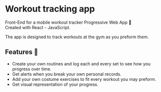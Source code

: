 # Workout tracking app

Front-End for a mobile workout tracker Progressive Web App 🚀<br/>
Created with React - JavaScript.

The app is designed to track workouts at the gym as you preform them.

## Features 💪
<ul>
  <li> Create your own routines and log each and every set to see how you progress over time.
  <li> Get alerts when you break your own personal records.
  <li> Add your own costume exercises to fit every workout you may preform.
  <li> Get visual representation of your progress.
</ul>


